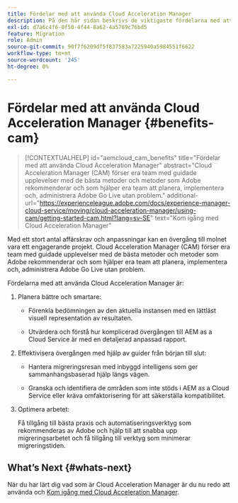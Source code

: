 ```yaml
---
title: Fördelar med att använda Cloud Acceleration Manager
description: På den här sidan beskrivs de viktigaste fördelarna med att använda Cloud Acceleration Manager.
exl-id: d7a6c4f6-0f50-4f44-8a62-4a5769c76bd5
feature: Migration
role: Admin
source-git-commit: 90f7f6209df5f837583a7225940a5984551f6622
workflow-type: tm+mt
source-wordcount: '245'
ht-degree: 0%

---
```


# Fördelar med att använda Cloud Acceleration Manager {#benefits-cam}

>[!CONTEXTUALHELP]
>id="aemcloud_cam_benefits"
>title="Fördelar med att använda Cloud Acceleration Manager"
>abstract="Cloud Acceleration Manager (CAM) förser era team med guidade upplevelser med de bästa metoder och metoder som Adobe rekommenderar och som hjälper era team att planera, implementera och, administrera Adobe Go Live utan problem."
>additional-url="https://experienceleague.adobe.com/docs/experience-manager-cloud-service/moving/cloud-acceleration-manager/using-cam/getting-started-cam.html?lang=sv-SE" text="Kom igång med Cloud Acceleration Manager"

Med ett stort antal affärskrav och anpassningar kan en övergång till molnet vara ett engagerande projekt. Cloud Acceleration Manager (CAM) förser era team med guidade upplevelser med de bästa metoder och metoder som Adobe rekommenderar och som hjälper era team att planera, implementera och, administrera Adobe Go Live utan problem.

Fördelarna med att använda Cloud Acceleration Manager är:

1. Planera bättre och smartare:

   * Förenkla bedömningen av den aktuella instansen med en lättläst visuell representation av resultaten.

   * Utvärdera och förstå hur komplicerad övergången till AEM as a Cloud Service är med en detaljerad anpassad rapport.

1. Effektivisera övergången med hjälp av guider från början till slut:

   * Hantera migreringsresan med inbyggd intelligens som ger sammanhangsbaserad hjälp längs vägen.

   * Granska och identifiera de områden som inte stöds i AEM as a Cloud Service eller kräva omfaktorisering för att säkerställa kompatibilitet.

1. Optimera arbetet:

   Få tillgång till bästa praxis och automatiseringsverktyg som rekommenderas av Adobe och hjälp till att snabba upp migreringsarbetet och få tillgång till verktyg som minimerar migreringstiden.

## What’s Next {#whats-next}

När du har lärt dig vad som är Cloud Acceleration Manager är du nu redo att använda och [Kom igång med Cloud Acceleration Manager](https://experienceleague.adobe.com/docs/experience-manager-cloud-service/moving/cloud-acceleration-manager/using-cam/getting-started-cam.html?lang=sv-SE).
